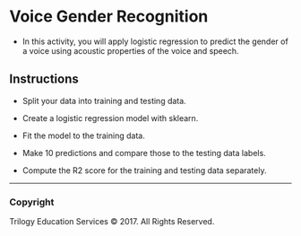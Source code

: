 # Voice Gender Recognition

* In this activity, you will apply logistic regression to predict the gender of a voice using acoustic properties of the voice and speech.

## Instructions

* Split your data into training and testing data.

* Create a logistic regression model with sklearn.

* Fit the model to the training data.

* Make 10 predictions and compare those to the testing data labels.

* Compute the R2 score for the training and testing data separately.

- - -

### Copyright

Trilogy Education Services © 2017. All Rights Reserved.
